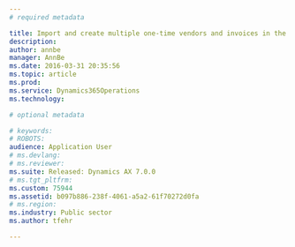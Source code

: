 ```yaml
---
# required metadata

title: Import and create multiple one-time vendors and invoices in the public sector | Microsoft Docs
description: 
author: annbe
manager: AnnBe
ms.date: 2016-03-31 20:35:56
ms.topic: article
ms.prod: 
ms.service: Dynamics365Operations
ms.technology: 

# optional metadata

# keywords: 
# ROBOTS: 
audience: Application User
# ms.devlang: 
# ms.reviewer: 
ms.suite: Released: Dynamics AX 7.0.0
# ms.tgt_pltfrm: 
ms.custom: 75944
ms.assetid: b097b886-238f-4061-a5a2-61f70272d0fa
# ms.region: 
ms.industry: Public sector
ms.author: tfehr

---
```



